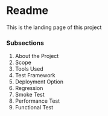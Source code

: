 <html><h1>Readme</h1></html>
<p>This is the landing page of this project</p>

<h3>Subsections</h3>
<ol>
<li>About the Project</li>
<li>Scope</li>
<li>Tools Used</li>
<li>Test Framework</li>
<li>Deployment Option</li>
<li>Regression</li>
<li>Smoke Test</li>
<li>Performance Test</li>
<Li>Functional Test</Li>
</ol>